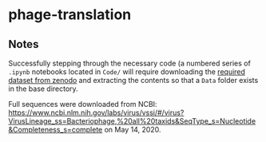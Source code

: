# phage-translation

## Notes
Successfully stepping through the necessary code (a numbered series of `.ipynb` notebooks located in `Code/` will require downloading the [required dataset from zenodo](10.5281/zenodo.4708008) and extracting the contents so that a `Data` folder exists in the base directory.

Full sequences were downloaded from NCBI: https://www.ncbi.nlm.nih.gov/labs/virus/vssi/#/virus?VirusLineage_ss=Bacteriophage,%20all%20taxids&SeqType_s=Nucleotide&Completeness_s=complete on May 14, 2020.
